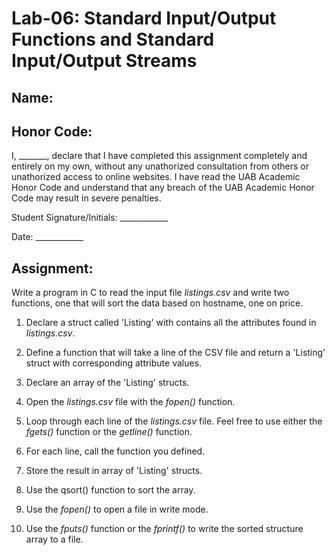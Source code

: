 # Lab-06: Standard Input/Output Functions and Standard Input/Output Streams

## Name: 

## Honor Code:

I, _______, declare that I have completed this assignment completely and entirely on my own, without any unathorized consultation from others or unathorized access to online websites. I have read the UAB Academic Honor Code and understand that any breach of the UAB Academic Honor Code may result in severe penalties.

Student Signature/Initials: ____________

Date: ____________

## Assignment:

Write a program in C to read the input file *listings.csv* and write two functions, one that will sort the data based on hostname, one on price.

1. Declare a struct called 'Listing' with contains all the attributes found in *listings.csv*.

2. Define a function that will take a line of the CSV file and return a 'Listing' struct with corresponding attribute values.

3. Declare an array of the 'Listing' structs.

4. Open the *listings.csv* file with the *fopen()* function.

5. Loop through each line of the *listings.csv* file. Feel free to use either the *fgets()* function or the *getline()* function.

6. For each line, call the function you defined.

7. Store the result in array of 'Listing' structs.

8. Use the qsort() function to sort the array.

9. Use the *fopen()* to open a file in write mode.

10. Use the *fputs()* function or the *fprintf()* to write the sorted structure array to a file.